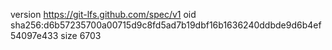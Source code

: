 version https://git-lfs.github.com/spec/v1
oid sha256:d6b57235700a00715d9c8fd5ad7b19dbf16b1636240ddbde9d6b4ef54097e433
size 6703
